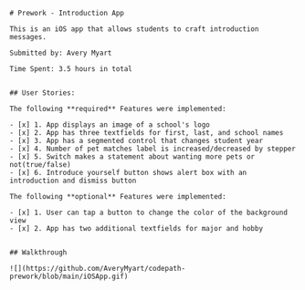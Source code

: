     # Prework - Introduction App

    This is an iOS app that allows students to craft introduction messages.

    Submitted by: Avery Myart

    Time Spent: 3.5 hours in total


    ## User Stories:

    The following **required** Features were implemented: 

    - [x] 1. App displays an image of a school's logo
    - [x] 2. App has three textfields for first, last, and school names
    - [x] 3. App has a segmented control that changes student year
    - [x] 4. Number of pet matches label is increased/decreased by stepper
    - [x] 5. Switch makes a statement about wanting more pets or not(true/false)
    - [x] 6. Introduce yourself button shows alert box with an introduction and dismiss button

    The following **optional** Features were implemented:

    - [x] 1. User can tap a button to change the color of the background view
    - [x] 2. App has two additional textfields for major and hobby


    ## Walkthrough

    ![](https://github.com/AveryMyart/codepath-prework/blob/main/iOSApp.gif)
